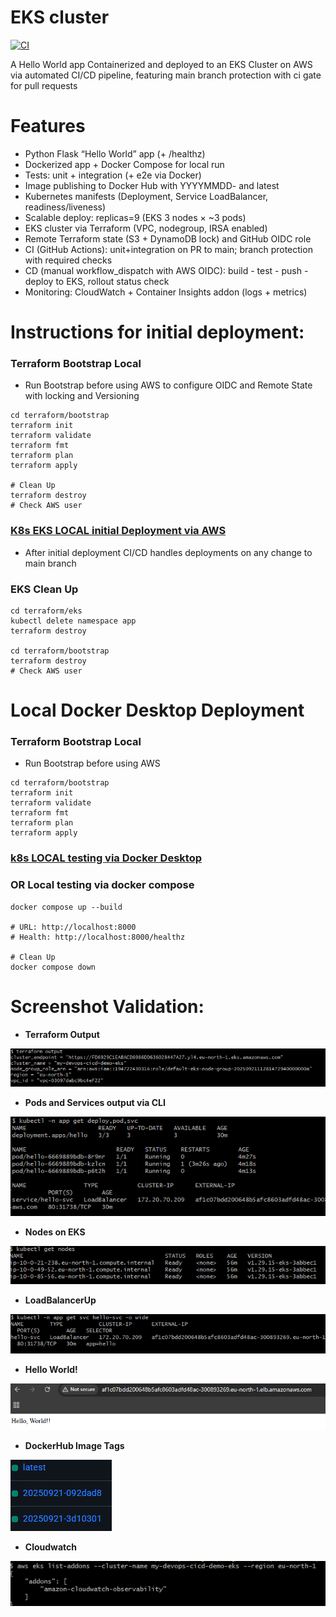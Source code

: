 # EKS cluster
[![CI](https://github.com/s1natex/devops-cicd-demo/actions/workflows/ci.yml/badge.svg?branch=main)](https://github.com/s1natex/devops-cicd-demo/actions/workflows/ci.yml)

A Hello World app Containerized and deployed to an EKS Cluster on AWS via automated CI/CD pipeline, featuring main branch protection with ci gate for pull requests

# Features
- Python Flask “Hello World” app (+ /healthz)
- Dockerized app + Docker Compose for local run
- Tests: unit + integration (+ e2e via Docker)
- Image publishing to Docker Hub with YYYYMMDD-<shortSHA> and latest
- Kubernetes manifests (Deployment, Service LoadBalancer, readiness/liveness)
- Scalable deploy: replicas=9 (EKS 3 nodes × ~3 pods)
- EKS cluster via Terraform (VPC, nodegroup, IRSA enabled)
- Remote Terraform state (S3 + DynamoDB lock) and GitHub OIDC role
- CI (GitHub Actions): unit+integration on PR to main; branch protection with required checks
- CD (manual workflow_dispatch with AWS OIDC): build - test - push - deploy to EKS, rollout status check
- Monitoring: CloudWatch + Container Insights addon (logs + metrics)

# Instructions for initial deployment:
### Terraform Bootstrap Local
- Run Bootstrap before using AWS to configure OIDC and Remote State with locking and Versioning
```
cd terraform/bootstrap
terraform init
terraform validate
terraform fmt
terraform plan
terraform apply

# Clean Up
terraform destroy
# Check AWS user
```
### [K8s EKS LOCAL initial Deployment via AWS](./k8s/EksTest.md)
- After initial deployment CI/CD handles deployments on any change to main branch
### EKS Clean Up
```
cd terraform/eks
kubectl delete namespace app
terraform destroy

cd terraform/bootstrap
terraform destroy
# Check AWS user
```
# Local Docker Desktop Deployment
### Terraform Bootstrap Local
- Run Bootstrap before using AWS
```
cd terraform/bootstrap
terraform init
terraform validate
terraform fmt
terraform plan
terraform apply
```
### [k8s LOCAL testing via Docker Desktop](./k8s/LocalTest.md)
### OR Local testing via docker compose
```
docker compose up --build

# URL: http://localhost:8000
# Health: http://localhost:8000/healthz

# Clean Up
docker compose down
```
# Screenshot Validation:
- **Terraform Output**

![Terraform Output](./media/terraformoutput.png)

- **Pods and Services output via CLI**

![Pods and Services output via CLI](./media/podssvc.png)

- **Nodes on EKS**

![EKS nodes ready](./media/nodesup.png)

- **LoadBalancerUp**

![LoadBalancerUp](./media/lbup.png)

- **Hello World!**

![Hello!](./media/hello.png)

- **DockerHub Image Tags**

![DockerHub](./media/dockerhubimagetags.png)

- **Cloudwatch**

![Cloudwatch](./media/cloudwatch.png)
